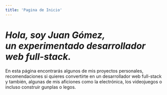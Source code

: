 ```yaml
---
title: 'Pagina de Inicio'
---
```


<h1 style="font-style: italic;">Hola, soy <span style="color: var(--bold-with-gold);">Juan Gómez</span>,<br>
un experimentado desarrollador web full-stack.</h1>
<p>
  En esta página encontrarás algunos de mis proyectos personales, recomendaciones si quieres convertirte en un desarrollador web
  full-stack y también, algunas de mis aficiones como la electrónica, los videojuegos o incluso construir gunplas o legos.
</p>
<br>
